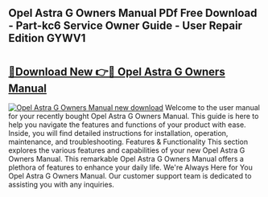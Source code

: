 ## Opel Astra G Owners Manual PDf Free Download - Part-kc6 Service Owner Guide - User Repair Edition GYWV1

# <h2><a href="http://bc70768.oget.top/?id=Opel+Astra+G+Owners+Manual">🔗Download New 👉🔴 Opel Astra G Owners Manual</a></h2>

[![Opel Astra G Owners Manual new download](https://i.imgur.com/5g1atiW.png)](http://bc70768.oget.top/?id=Opel+Astra+G+Owners+Manual)
Welcome to the user manual for your recently bought Opel Astra G Owners Manual. This guide is here to help you navigate the features and functions of your product with ease. Inside, you will find detailed instructions for installation, operation, maintenance, and troubleshooting. Features & Functionality This section explores the various features and capabilities of your new Opel Astra G Owners Manual. This remarkable Opel Astra G Owners Manual offers a plethora of features to enhance your daily life. We're Always Here for You Opel Astra G Owners Manual. Our customer support team is dedicated to assisting you with any inquiries.

